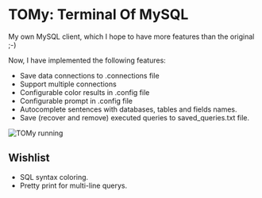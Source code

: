 TOMy: Terminal Of MySQL
=======================

My own MySQL client, which I hope to have more features than the original ;-)

Now, I have implemented the following features:

 - Save data connections to .connections file
 - Support multiple connections
 - Configurable color results in .config file
 - Configurable prompt in .config file
 - Autocomplete sentences with databases, tables and fields names.
 - Save (recover and remove) executed queries to saved_queries.txt file.


![TOMy running](https://raw.github.com/Abuelodelanada/tomy/master/img/example.png "TOMy running")



Wishlist
--------

 - SQL syntax coloring.
 - Pretty print for multi-line querys.


